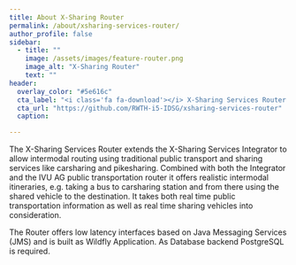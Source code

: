 ```yaml
---
title: About X-Sharing Router  
permalink: /about/xsharing-services-router/
author_profile: false
sidebar:
  - title: ""
    image: /assets/images/feature-router.png
    image_alt: "X-Sharing Router"
    text: ""
header:
  overlay_color: "#5e616c"
  cta_label: "<i class='fa fa-download'></i> X-Sharing Services Router Github Repository"
  cta_url: "https://github.com/RWTH-i5-IDSG/xsharing-services-router"
  caption:

---
```


The X-Sharing Services Router extends the X-Sharing Services Integrator to allow intermodal routing using traditional public transport and sharing services like carsharing and pikesharing. Combined with both the Integrator and the IVU AG public transportation router it offers realistic intermodal itineraries, e.g. taking a bus to carsharing station and from there using the shared vehicle to the destination. It takes both real time public transportation information as well as real time sharing vehicles into consideration.

The Router offers low latency interfaces based on Java Messaging Services (JMS) and is built as Wildfly Application. As Database backend PostgreSQL is required.


